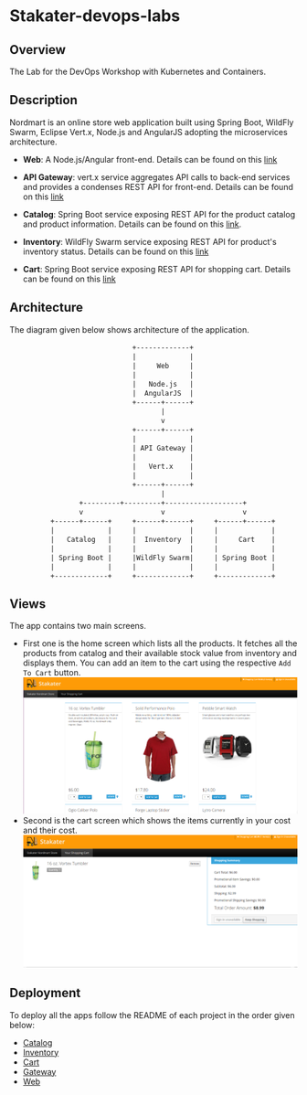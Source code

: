 # Stakater-devops-labs

## Overview

The Lab for the DevOps Workshop with Kubernetes and Containers.

## Description

Nordmart is an online store web application built using Spring Boot, WildFly Swarm, Eclipse Vert.x, Node.js and AngularJS adopting the microservices architecture.

* **Web**: A Node.js/Angular front-end. Details can be found on this [link](final/stakater-nordmart-web/README.md)

* **API Gateway**: vert.x service aggregates API calls to back-end services and provides a condenses REST API for front-end. Details can be found on this [link](final/stakater-nordmart-gateway/README.md)

* **Catalog**: Spring Boot service exposing REST API for the product catalog and product information. Details can be found on this [link](final/stakater-nordmart-catalog/README.md).

* **Inventory**: WildFly Swarm service exposing REST API for product's inventory status. Details can be found on this [link](final/stakater-nordmart-inventory/README.md)

* **Cart**: Spring Boot service exposing REST API for shopping cart. Details can be found on this [link](final/stakater-nordmart-cart/README.md)

## Architecture

The diagram given below shows architecture of the application.

```text
                              +-------------+
                              |             |
                              |     Web     |
                              |             |
                              |   Node.js   |
                              |  AngularJS  |
                              +------+------+
                                     |
                                     v
                              +------+------+
                              |             |
                              | API Gateway |
                              |             |
                              |   Vert.x    |
                              |             |
                              +------+------+
                                     |
                 +---------+---------+-------------------+
                 v                   v                   v
          +------+------+     +------+------+     +------+------+
          |             |     |             |     |             |
          |   Catalog   |     |  Inventory  |     |     Cart    |
          |             |     |             |     |             |
          | Spring Boot |     |WildFly Swarm|     | Spring Boot |
          |             |     |             |     |             |
          +-------------+     +-------------+     +-------------+
```

## Views

The app contains two main screens.

* First one is the home screen which lists all the products. It fetches all the products from catalog and their available stock value from inventory and displays them. You can add an item to the cart using the respective `Add To Cart` button.
  ![home.png](docs/images/home.png)
* Second is the cart screen which shows the items currently in your cost and their cost.
  ![cart.png](docs/images/cart.png)

## Deployment

To deploy all the apps follow the README of each project in the order given below:

* [Catalog](initial/stakater-nordmart-catalog/README.md)
* [Inventory](initial/stakater-nordmart-inventory/README.md)
* [Cart](initial/stakater-nordmart-cart/README.md)
* [Gateway](initial/stakater-nordmart-gateway/README.md)
* [Web](initial/stakater-nordmart-web/README.md)
